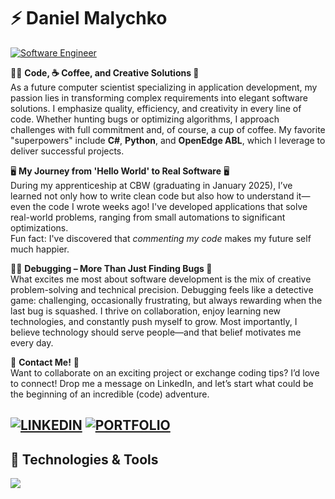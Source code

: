 # ⚡ Daniel Malychko  
[![Software Engineer](https://img.shields.io/badge/Software_Engineer-%f6f8fa?style=flat-square&color=f6f8fa&labelColor=f6f8fa&logoColor=black)](#)

👨‍💻 **Code, ☕ Coffee, and Creative Solutions 🎯**  
As a future computer scientist specializing in application development, my passion lies in transforming complex requirements into elegant software solutions. I emphasize quality, efficiency, and creativity in every line of code. Whether hunting bugs or optimizing algorithms, I approach challenges with full commitment and, of course, a cup of coffee. My favorite "superpowers" include **C#**, **Python**, and **OpenEdge ABL**, which I leverage to deliver successful projects.

🖥️ **My Journey from 'Hello World' to Real Software** 🖥️  
During my apprenticeship at CBW (graduating in January 2025), I’ve learned not only how to write clean code but also how to understand it—even the code I wrote weeks ago! I've developed applications that solve real-world problems, ranging from small automations to significant optimizations.  
Fun fact: I've discovered that *commenting my code* makes my future self much happier.  

🕵️‍♂️ **Debugging – More Than Just Finding Bugs 🐞**  
What excites me most about software development is the mix of creative problem-solving and technical precision. Debugging feels like a detective game: challenging, occasionally frustrating, but always rewarding when the last bug is squashed. I thrive on collaboration, enjoy learning new technologies, and constantly push myself to grow. Most importantly, I believe technology should serve people—and that belief motivates me every day.

📨 **Contact Me!** 📨  
Want to collaborate on an exciting project or exchange coding tips? I’d love to connect! Drop me a message on LinkedIn, and let’s start what could be the beginning of an incredible (code) adventure.  

[![LINKEDIN](https://img.shields.io/badge/LINKEDIN-blue?style=flat-square&logo=linkedin&logoColor=white)](https://linkedin.com/in/daniel-malychko)
[![PORTFOLIO](https://img.shields.io/badge/PORTFOLIO-orange?style=flat-square&logo=google-chrome&logoColor=white)](#)
---

## 🔨 **Technologies & Tools**  
<p>
    <a href="https://skillicons.dev">
        <img src="https://skillicons.dev/icons?i=javascript,typescript,html,css,php,python,mysql,dotnet,cs" />
    </a>
</p>
